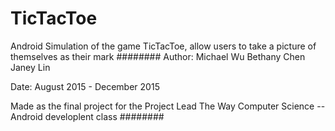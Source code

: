 # TicTacToe
Android Simulation of the game TicTacToe, allow users to take a picture of themselves as their mark
########
Author:
Michael Wu
Bethany Chen
Janey Lin

Date:
August 2015 - December 2015

Made as the final project for the Project Lead The Way Computer Science -- Android developlent class
########
